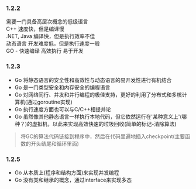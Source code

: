 ### 1.2.2
需要一门具备高层次概念的低级语言  
C++ 速度快，但是编译慢  
.NET, Java 编译快，但是执行效率不佳  
动态语言 开发难度低，但是执行速度一般  
GO - 快速编译 高效执行 易于开发  

### 1.2.3  
- Go 将静态语言的安全性和高效性与动态语言的易开发性进行有机结合  
- Go 是一门类型安全和内存安全的编程语言  
- Go 对网络同行、并发和并行编程的极佳支持，更好的利用了分布式和多核计算机(通过goroutine实现)  
- Go 执行速度方面也可以与C/C++相提并论  
- Go 虽然像其他静态语言一样执行本地代码，但它依然运行在'某种意义上'(哪种？)的虚拟机，以此来实现高效快速的垃圾回收(简单的标记-清除算法)  
> 将GC的算法代码链接到程序中，然后在代码里遍地插入checkpoint(主要函数的开头结尾和循环里面)  



### 1.2.5
- Go 从本质上(程序和结构方面)来实现并发编程  
- Go 没有类和继承的概念，通过interface来实现多态

